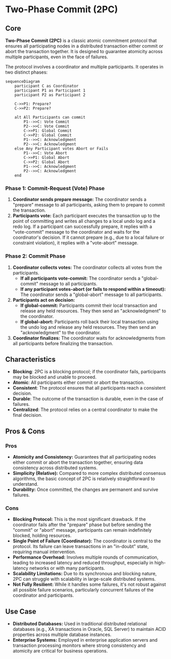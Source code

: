 # Two-Phase Commit (2PC)

## Core

**Two-Phase Commit (2PC)** is a classic atomic commitment protocol that ensures all participating nodes in a distributed transaction either commit or abort the transaction together. It is designed to guarantee atomicity across multiple participants, even in the face of failures.

The protocol involves a coordinator and multiple participants. It operates in two distinct phases:

```mermaid
sequenceDiagram
    participant C as Coordinator
    participant P1 as Participant 1
    participant P2 as Participant 2

    C->>P1: Prepare?
    C->>P2: Prepare?

    alt All Participants can commit
        P1-->>C: Vote Commit
        P2-->>C: Vote Commit
        C->>P1: Global Commit
        C->>P2: Global Commit
        P1-->>C: Acknowledgment
        P2-->>C: Acknowledgment
    else Any Participant votes Abort or Fails
        P1-->>C: Vote Abort
        C->>P1: Global Abort
        C->>P2: Global Abort
        P1-->>C: Acknowledgment
        P2-->>C: Acknowledgment
    end
```

### Phase 1: Commit-Request (Vote) Phase

1.  **Coordinator sends prepare message:** The coordinator sends a "prepare" message to all participants, asking them to prepare to commit the transaction.
2.  **Participants vote:** Each participant executes the transaction up to the point of committing and writes all changes to a local undo log and a redo log. If a participant can successfully prepare, it replies with a "vote-commit" message to the coordinator and waits for the coordinator's decision. If it cannot prepare (e.g., due to a local failure or constraint violation), it replies with a "vote-abort" message.

### Phase 2: Commit Phase

1.  **Coordinator collects votes:** The coordinator collects all votes from the participants.
    *   **If all participants vote-commit:** The coordinator sends a "global-commit" message to all participants.
    *   **If any participant votes-abort (or fails to respond within a timeout):** The coordinator sends a "global-abort" message to all participants.
2.  **Participants act on decision:**
    *   **If global-commit:** Participants commit their local transaction and release any held resources. They then send an "acknowledgment" to the coordinator.
    *   **If global-abort:** Participants roll back their local transaction using the undo log and release any held resources. They then send an "acknowledgment" to the coordinator.
3.  **Coordinator finalizes:** The coordinator waits for acknowledgments from all participants before finalizing the transaction.

## Characteristics

- **Blocking**: 2PC is a blocking protocol; if the coordinator fails, participants may be blocked and unable to proceed.
- **Atomic**: All participants either commit or abort the transaction.
- **Consistent**: The protocol ensures that all participants reach a consistent decision.
- **Durable**: The outcome of the transaction is durable, even in the case of failures.
- **Centralized**: The protocol relies on a central coordinator to make the final decision.


## Pros & Cons

### Pros
-   **Atomicity and Consistency:** Guarantees that all participating nodes either commit or abort the transaction together, ensuring data consistency across distributed systems.
-   **Simplicity (Relative):** Compared to more complex distributed consensus algorithms, the basic concept of 2PC is relatively straightforward to understand.
-   **Durability:** Once committed, the changes are permanent and survive failures.

### Cons
-   **Blocking Protocol:** This is the most significant drawback. If the coordinator fails after the "prepare" phase but before sending the "commit" or "abort" message, participants can remain indefinitely blocked, holding resources.
-   **Single Point of Failure (Coordinator):** The coordinator is central to the protocol. Its failure can leave transactions in an "in-doubt" state, requiring manual intervention.
-   **Performance Overhead:** Involves multiple rounds of communication, leading to increased latency and reduced throughput, especially in high-latency networks or with many participants.
-   **Scalability Limitations:** Due to its synchronous and blocking nature, 2PC can struggle with scalability in large-scale distributed systems.
-   **Not Fully Resilient:** While it handles some failures, it's not robust against all possible failure scenarios, particularly concurrent failures of the coordinator and participants.

## Use Case

-   **Distributed Databases:** Used in traditional distributed relational databases (e.g., XA transactions in Oracle, SQL Server) to maintain ACID properties across multiple database instances.
-   **Enterprise Systems:** Employed in enterprise application servers and transaction processing monitors where strong consistency and atomicity are critical for business operations.

